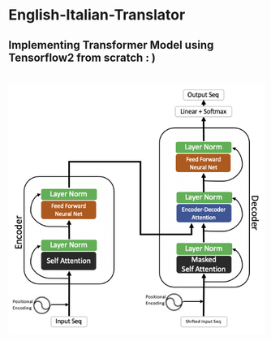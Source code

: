 # English-Italian-Translator
## Implementing Transformer Model using Tensorflow2 from scratch : )<br><br>
<p align="center">
  <img src="https://github.com/AliNajafi1998/English-Italian-Translator/blob/main/Transformer.png" />
</p>

